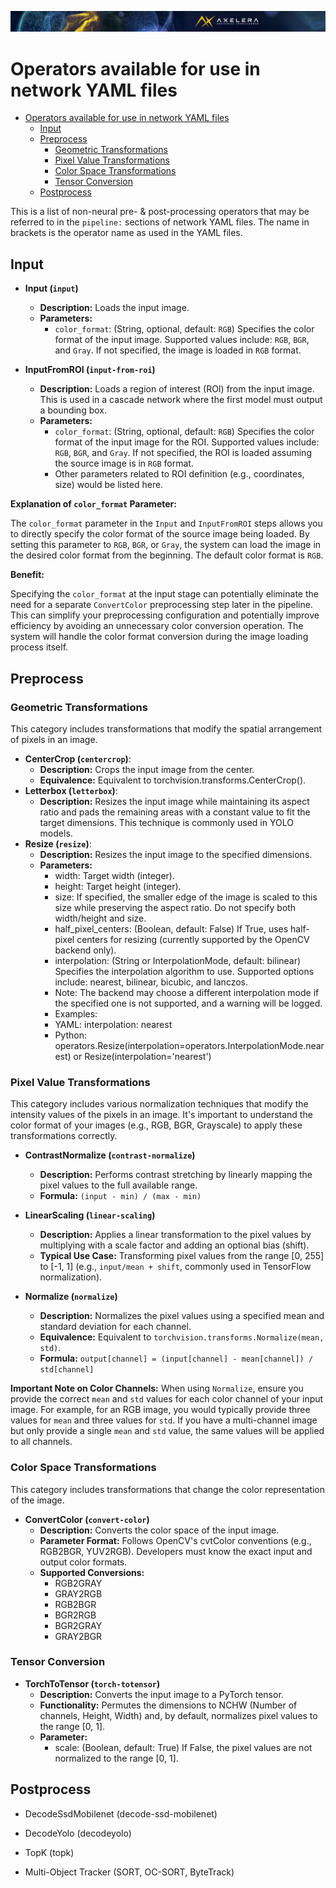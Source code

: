 ![](/docs/images/Ax_Page_Banner_2500x168_01.png)
# Operators available for use in network YAML files

- [Operators available for use in network YAML files](#operators-available-for-use-in-network-yaml-files)
  - [Input](#input)
  - [Preprocess](#preprocess)
    - [Geometric Transformations](#geometric-transformations)
    - [Pixel Value Transformations](#pixel-value-transformations)
    - [Color Space Transformations](#color-space-transformations)
    - [Tensor Conversion](#tensor-conversion)
  - [Postprocess](#postprocess)

This is a list of non-neural pre- & post-processing operators that may be referred to in the
`pipeline:` sections of network YAML files. The name in brackets is the operator name as used in the
YAML files.

## Input

*   **Input (`input`)**
    *   **Description:** Loads the input image.
    *   **Parameters:**
        *   `color_format`: (String, optional, default: `RGB`) Specifies the color format of the input image. Supported values include: `RGB`, `BGR`, and `Gray`. If not specified, the image is loaded in `RGB` format.

*   **InputFromROI (`input-from-roi`)**
    *   **Description:** Loads a region of interest (ROI) from the input image. This is used in a cascade network where the first model must output a bounding box.
    *   **Parameters:**
        *   `color_format`: (String, optional, default: `RGB`) Specifies the color format of the input image for the ROI. Supported values include: `RGB`, `BGR`, and `Gray`. If not specified, the ROI is loaded assuming the source image is in `RGB` format.
        *   Other parameters related to ROI definition (e.g., coordinates, size) would be listed here.

**Explanation of `color_format` Parameter:**

The `color_format` parameter in the `Input` and `InputFromROI` steps allows you to directly specify the color format of the source image being loaded. By setting this parameter to `RGB`, `BGR`, or `Gray`, the system can load the image in the desired color format from the beginning. The default color format is `RGB`.

**Benefit:**

Specifying the `color_format` at the input stage can potentially eliminate the need for a separate `ConvertColor` preprocessing step later in the pipeline. This can simplify your preprocessing configuration and potentially improve efficiency by avoiding an unnecessary color conversion operation. The system will handle the color format conversion during the image loading process itself.


## Preprocess

### Geometric Transformations
This category includes transformations that modify the spatial arrangement of pixels in an image.

*   **CenterCrop (`centercrop`)**:
    *   **Description:** Crops the input image from the center.
    *   **Equivalence:** Equivalent to torchvision.transforms.CenterCrop().
*   **Letterbox (`letterbox`)**:
    *   **Description:** Resizes the input image while maintaining its aspect ratio and pads the remaining areas with a constant value to fit the target dimensions. This technique is commonly used in YOLO models.
*   **Resize (`resize`)**:
    *   **Description:** Resizes the input image to the specified dimensions.
    *   **Parameters:**
        - width: Target width (integer).
        - height: Target height (integer).
        - size: If specified, the smaller edge of the image is scaled to this size while preserving the aspect ratio. Do not specify both width/height and size.
        - half_pixel_centers: (Boolean, default: False) If True, uses half-pixel centers for resizing (currently supported by the OpenCV backend only).
        - interpolation: (String or InterpolationMode, default: bilinear) Specifies the interpolation algorithm to use. Supported options include: nearest, bilinear, bicubic, and lanczos.
        - Note: The backend may choose a different interpolation mode if the specified one is not supported, and a warning will be logged.
        - Examples:
        - YAML: interpolation: nearest
        - Python: operators.Resize(interpolation=operators.InterpolationMode.nearest) or Resize(interpolation='nearest')

### Pixel Value Transformations
This category includes various normalization techniques that modify the intensity values of the pixels in an image. It's important to understand the color format of your images (e.g., RGB, BGR, Grayscale) to apply these transformations correctly.

*   **ContrastNormalize (`contrast-normalize`)**
    *   **Description:** Performs contrast stretching by linearly mapping the pixel values to the full available range.
    *   **Formula:** `(input - min) / (max - min)`

*   **LinearScaling (`linear-scaling`)**
    *   **Description:** Applies a linear transformation to the pixel values by multiplying with a scale factor and adding an optional bias (shift).
    *   **Typical Use Case:** Transforming pixel values from the range [0, 255] to [-1, 1] (e.g., `input/mean + shift`, commonly used in TensorFlow normalization).

*   **Normalize (`normalize`)**
    *   **Description:** Normalizes the pixel values using a specified mean and standard deviation for each channel.
    *   **Equivalence:** Equivalent to `torchvision.transforms.Normalize(mean, std)`.
    *   **Formula:** `output[channel] = (input[channel] - mean[channel]) / std[channel]`

**Important Note on Color Channels:** When using `Normalize`, ensure you provide the correct `mean` and `std` values for each color channel of your input image. For example, for an RGB image, you would typically provide three values for `mean` and three values for `std`. If you have a multi-channel image but only provide a single `mean` and `std` value, the same values will be applied to all channels.

### Color Space Transformations
This category includes transformations that change the color representation of the image.

*   **ConvertColor (`convert-color`)**
    *   **Description:** Converts the color space of the input image.
    *   **Parameter Format:** Follows OpenCV's cvtColor conventions (e.g., RGB2BGR, YUV2RGB). Developers must know the exact input and output color formats.
    *   **Supported Conversions:**
        - RGB2GRAY
        - GRAY2RGB
        - RGB2BGR
        - BGR2RGB
        - BGR2GRAY
        - GRAY2BGR

### Tensor Conversion

*   **TorchToTensor (`torch-totensor`)**
    *   **Description:** Converts the input image to a PyTorch tensor.
    *   **Functionality:** Permutes the dimensions to NCHW (Number of channels, Height, Width) and, by default, normalizes pixel values to the range [0, 1].
    *   **Parameter:**
        - scale: (Boolean, default: True) If False, the pixel values are not normalized to the range [0, 1].


## Postprocess

*   DecodeSsdMobilenet (decode-ssd-mobilenet)

*   DecodeYolo (decodeyolo)

*   TopK (topk)

*   Multi-Object Tracker (SORT, OC-SORT, ByteTrack)
